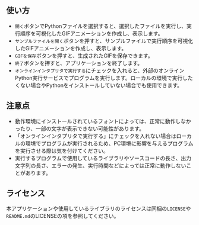 ## 使い方

- `開く`ボタンでPythonファイルを選択すると、選択したファイルを実行し、実行順序を可視化したGIFアニメーションを作成し、表示します。
- `サンプルファイルを開く`ボタンを押すと、サンプルファイルで実行順序を可視化したGIFアニメーションを作成し、表示します。
- `GIFを保存`ボタンを押すと、生成されたGIFを保存できます。
- `終了`ボタンを押すと、アプリケーションを終了します。
- `オンラインインタプリタで実行する`にチェックを入れると、外部のオンラインPython実行サービスでプログラムを実行します。ローカルの環境で実行したくない場合やPythonをインストールしていない場合でも使用できます。

## 注意点

- 動作環境にインストールされているフォントによっては、正常に動作しなかったり、一部の文字が表示できない可能性があります。
- 「オンラインインタプリタで実行する」にチェックを入れない場合はローカルの環境でプログラムが実行されるため、PC環境に影響を与えるプログラムを実行させる際は気を付けてください。
- 実行するプログラムで使用しているライブラリやソースコードの長さ、出力文字列の長さ、エラーの発生、実行時間などによっては正常に動作しないことがあります。

## ライセンス

本アプリケーションや使用しているライブラリのライセンスは同梱の`LICENSE`や`README.md`のLICENSEの項を参照してください。
